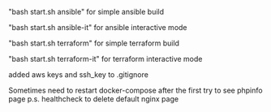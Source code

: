 "bash start.sh ansible" for simple ansible build 

"bash start.sh ansible-it" for ansible interactive mode

"bash start.sh terraform" for simple terraform build 

"bash start.sh terraform-it" for terraform interactive mode

added aws keys and ssh_key to .gitignore

Sometimes need to restart docker-compose after the first try to see phpinfo page
p.s. healthcheck to delete default nginx page
